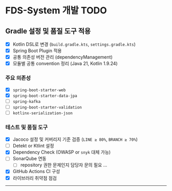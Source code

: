 # FDS-System 개발 TODO

## Gradle 설정 및 품질 도구 적용

- [x] Kotlin DSL로 변경 (`build.gradle.kts`, `settings.gradle.kts`)
- [x] Spring Boot Plugin 적용
- [x] 공통 의존성 버전 관리 (dependencyManagement)
- [x] 모듈별 공통 convention 정리 (Java 21, Kotlin 1.9.24)

### 주요 의존성
- [x] `spring-boot-starter-web`
- [x] `spring-boot-starter-data-jpa`
- [ ] `spring-kafka`
- [ ] `spring-boot-starter-validation`
- [ ] `kotlinx-serialization-json`

### 테스트 및 품질 도구
- [x] Jacoco 설정 및 커버리지 기준 검증 (`LINE ≥ 80%`, `BRANCH ≥ 70%`)
- [ ] Detekt or Ktlint 설정
- [x] Dependency Check (OWASP or `snyk` 대체 가능)
- [ ] SonarQube 연동
  - [ ] repository 권한 문제인지 담당자 문의 필요 ... 
- [x] GitHub Actions CI 구성
- [x] 라이브러리 취약점 점검

---
